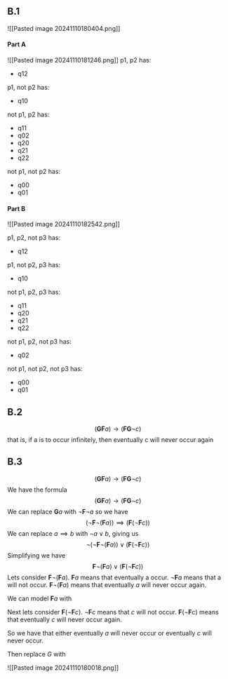 ## B.1
![[Pasted image 20241110180404.png]]
#### Part A
![[Pasted image 20241110181246.png]]
p1, p2 has:
- q12

p1, not p2 has:
- q10

not p1, p2 has:
- q11
- q02
- q20
- q21
- q22

not p1, not p2 has:
- q00
- q01
#### Part B
![[Pasted image 20241110182542.png]]

p1, p2, not p3 has:
- q12

p1, not p2, p3 has:
- q10

not p1, p2, p3 has:
- q11
- q20
- q21
- q22

not p1, p2, not p3 has:
- q02

not p1, not p2, not p3 has:
- q00
- q01

## B.2
$$(\textbf{GF}a) \rightarrow (\textbf{FG}\neg c)$$
that is, if a is to occur infinitely, then eventually c will never occur again

## B.3
$$(\textbf{GF}a) \rightarrow (\textbf{FG}\neg c)$$
We have the formula 
$$(\textbf{GF}a) \rightarrow (\textbf{FG}\neg c)$$
We can replace $\textbf{G}a$ with $\neg\textbf{F}\neg a$ so we have
$$(\neg \textbf{F}\neg(\textbf{F}a))\implies(\textbf{F}(\neg\textbf{F}c))$$
We can replace $a\implies b$ with $\neg a \vee b$, giving us
$$\neg(\neg\textbf{F}\neg(\textbf{F}a))\vee(\textbf{F}(\neg\textbf{F}c))$$
Simplifying we have
$$\textbf{F}\neg(\textbf{F}a)\vee(\textbf{F}(\neg\textbf{F}c))$$
Lets consider $\textbf{F}\neg(\textbf{F}a)$. $\textbf{F}a$ means that eventually a occur. $\neg\textbf{F}a$ means that a will not occur. $\textbf{F}\neg(\textbf{F}a)$ means that eventually $a$ will never occur again.

We can model $\textbf{F}a$ with 

Next lets consider $\textbf{F}(\neg\textbf{F}c)$. $\neg\textbf{F}c$ means that $c$ will not occur. $\textbf{F}(\neg\textbf{F}c)$ means that eventually $c$ will never occur again.

So we have that either eventually $a$ will never occur or eventually $c$ will never occur.

Then replace $G$ with

![[Pasted image 20241110180018.png]]